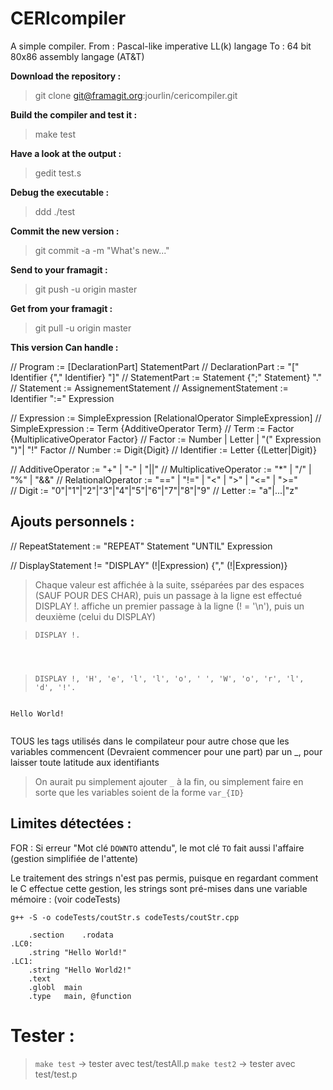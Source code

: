 # CERIcompiler

A simple compiler.
From : Pascal-like imperative LL(k) langage
To : 64 bit 80x86 assembly langage (AT&T)

**Download the repository :**

> git clone git@framagit.org:jourlin/cericompiler.git

**Build the compiler and test it :**

> make test

**Have a look at the output :**

> gedit test.s

**Debug the executable :**

> ddd ./test

**Commit the new version :**

> git commit -a -m "What's new..."

**Send to your framagit :**

> git push -u origin master

**Get from your framagit :**

> git pull -u origin master

**This version Can handle :**

// Program := [DeclarationPart] StatementPart
// DeclarationPart := "[" Identifier {"," Identifier} "]"
// StatementPart := Statement {";" Statement} "."
// Statement := AssignementStatement
// AssignementStatement := Identifier ":=" Expression

// Expression := SimpleExpression [RelationalOperator SimpleExpression]
// SimpleExpression := Term {AdditiveOperator Term}
// Term := Factor {MultiplicativeOperator Factor}
// Factor := Number | Letter | "(" Expression ")"| "!" Factor
// Number := Digit{Digit}
// Identifier := Letter {(Letter|Digit)}

// AdditiveOperator := "+" | "-" | "||"
// MultiplicativeOperator := "*" | "/" | "%" | "&&"
// RelationalOperator := "==" | "!=" | "<" | ">" | "<=" | ">="  
// Digit := "0"|"1"|"2"|"3"|"4"|"5"|"6"|"7"|"8"|"9"
// Letter := "a"|...|"z"


## Ajouts personnels :
// RepeatStatement := "REPEAT" Statement "UNTIL" Expression

// DisplayStatement != "DISPLAY" (!|Expression) {"," (!|Expression)}
> Chaque valeur est affichée à la suite, sséparées par des espaces (SAUF POUR DES CHAR), puis un passage à la ligne est effectué
> DISPLAY !. affiche un premier passage à la ligne (! = '\n'), puis un deuxième (celui du DISPLAY)

> ```DISPLAY !.```
```./test/test

 
```

> ```DISPLAY !, 'H', 'e', 'l', 'l', 'o', ' ', 'W', 'o', 'r', 'l', 'd', '!'.```
```./test/test

Hello World!
 
```

TOUS les tags utilisés dans le compilateur pour autre chose que les variables commencent (Devraient commencer pour une part) par un _, pour laisser toute latitude aux identifiants
> On aurait pu simplement ajouter `_` à la fin, ou simplement faire en sorte que les variables soient de la forme `var_{ID}`


## Limites détectées :
FOR : Si erreur "Mot clé `DOWNTO` attendu", le mot clé `TO` fait aussi l'affaire (gestion simplifiée de l'attente)

Le traitement des strings n'est pas permis, puisque en regardant comment le C effectue cette gestion, les strings sont pré-mises dans une variable mémoire : (voir codeTests)

`g++ -S -o codeTests/coutStr.s codeTests/coutStr.cpp`
```
	.section	.rodata
.LC0:
	.string	"Hello World!"
.LC1:
	.string	"Hello World2!"
	.text
	.globl	main
	.type	main, @function
```

# Tester :
> `make test` → tester avec test/testAll.p
> `make test2` → tester avec test/test.p
